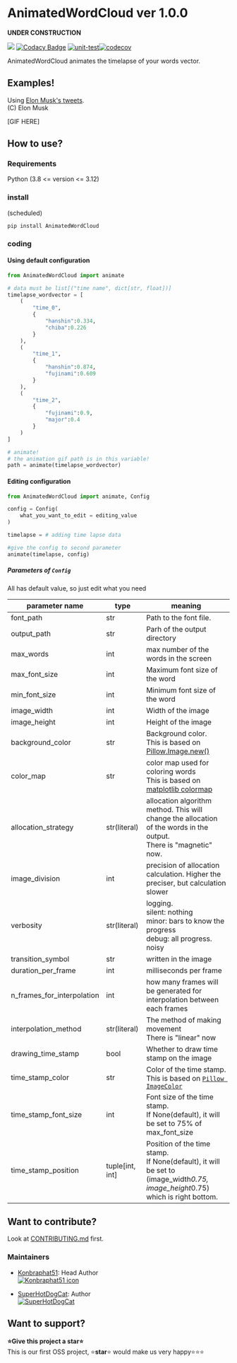 # AnimatedWordCloud ver 1.0.0

**UNDER CONSTRUCTION**

<a href="https://codeclimate.com/github/konbraphat51/AnimatedWordCloud/maintainability"><img src="https://api.codeclimate.com/v1/badges/7a03252f77e7af46dc0f/maintainability" /></a>
[![Codacy Badge](https://app.codacy.com/project/badge/Grade/20a71da0d9d841a2af236f6362a08ae7)](https://app.codacy.com/gh/konbraphat51/AnimatedWordCloud/dashboard?utm_source=gh&utm_medium=referral&utm_content=&utm_campaign=Badge_grade)
[![unit-test](https://github.com/konbraphat51/AnimatedWordCloud/actions/workflows/python-tester.yml/badge.svg?branch=main)](https://github.com/konbraphat51/AnimatedWordCloud/actions/workflows/python-tester.yml)[![codecov](https://codecov.io/gh/konbraphat51/AnimatedWordCloud/graph/badge.svg?token=4OOX0GSJDJ)](https://codecov.io/gh/konbraphat51/AnimatedWordCloud)

AnimatedWordCloud animates the timelapse of your words vector.

## Examples!

Using [Elon Musk's tweets](https://data.world/adamhelsinger/elon-musk-tweets-until-4-6-17).  
(C) Elon Musk

[GIF HERE]

## How to use?

### Requirements

Python (3.8 <= version <= 3.12)

### install

(scheduled)

```
pip install AnimatedWordCloud
```

### coding

#### Using default configuration

```python
from AnimatedWordCloud import animate

# data must be list[("time name", dict[str, float])]
timelapse_wordvector = [
    (
        "time_0",
        {
            "hanshin":0.334,
            "chiba":0.226
        }
    ),
    (
        "time_1",
        {
            "hanshin":0.874,
            "fujinami":0.609
        }
    ),
    (
        "time_2",
        {
            "fujinami":0.9,
            "major":0.4
        }
    )
]

# animate!
# the animation gif path is in this variable!
path = animate(timelapse_wordvector)
```

#### Editing configuration

```python
from AnimatedWordCloud import animate, Config

config = Config(
    what_you_want_to_edit = editing_value
)

timelapse = # adding time lapse data

#give the config to second parameter
animate(timelapse, config)
```

##### Parameters of `Config`

All has default value, so just edit what you need

| parameter name             | type            | meaning                                                                                                                                        |
| -------------------------- | --------------- | ---------------------------------------------------------------------------------------------------------------------------------------------- |
| font_path                  | str             | Path to the font file.                                                                                                                         |
| output_path                | str             | Parh of the output directory                                                                                                                   |
| max_words                  | int             | max number of the words in the screen                                                                                                          |
| max_font_size              | int             | Maximum font size of the word                                                                                                                  |
| min_font_size              | int             | Minimum font size of the word                                                                                                                  |
| image_width                | int             | Width of the image                                                                                                                             |
| image_height               | int             | Height of the image                                                                                                                            |
| background_color           | str             | Background color. <br>This is based on [Pillow.Image.new()](https://pillow.readthedocs.io/en/stable/reference/Image.html#PIL.Image.new)        |
| color_map                  | str             | color map used for coloring words<br>This is based on [matplotlib colormap](https://matplotlib.org/stable/users/explain/colors/colormaps.html) |
| allocation_strategy        | str(literal)    | allocation algorithm method. This will change the allocation of the words in the output. <br> There is "magnetic" now.                         |
| image_division             | int             | precision of allocation calculation. Higher the preciser, but calculation slower                                                               |
| verbosity                  | str(literal)    | logging.<br>silent: nothing<br>minor: bars to know the progress<br>debug: all progress. noisy                                                  |
| transition_symbol          | str             | written in the image                                                                                                                           |
| duration_per_frame         | int             | milliseconds per frame                                                                                                                         |
| n_frames_for_interpolation | int             | how many frames will be generated for interpolation between each frames                                                                        |
| interpolation_method       | str(literal)    | The method of making movement<br>There is "linear" now                                                                                         |
| drawing_time_stamp         | bool            | Whether to draw time stamp on the image                                                                                                        |
| time_stamp_color           | str             | Color of the time stamp. This is based on [`Pillow ImageColor`](https://pillow.readthedocs.io/en/stable/reference/ImageColor.html#color-names) |
| time_stamp_font_size       | int             | Font size of the time stamp.<br>If None(default), it will be set to 75% of max_font_size                                                       |
| time_stamp_position        | tuple[int, int] | Position of the time stamp.<br>If None(default), it will be set to (image_width*0.75, image_height*0.75) which is right bottom.                |

## Want to contribute?

Look at [CONTRIBUTING.md](CONTRIBUTING.md) first.

### Maintainers

- [Konbraphat51](https://github.com/konbraphat51): Head Author  
  [![Konbraphat51 icon](https://github.com/konbraphat51.png)](https://github.com/konbraphat51)

- [SuperHotDogCat](https://github.com/SuperHotDogCat): Author  
  [![SuperHotDogCat](https://github.com/SuperHotDogCat.png)](https://github.com/SuperHotDogCat)

## Want to support?

**⭐Give this project a star⭐**  
This is our first OSS project, ⭐**star**⭐ would make us very happy⭐⭐⭐
